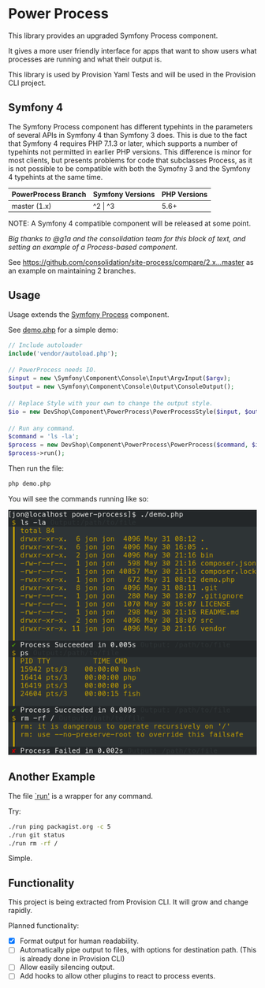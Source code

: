 # Power Process

This library provides an upgraded Symfony Process component.

It gives a more user friendly interface for apps that want to show users what processes are running and what their output is.

This library is used by Provision Yaml Tests and will be used in the Provision CLI project.

## Symfony 4	

The Symfony Process component has different typehints in the parameters of several APIs in Symfony 4 than Symfony 3 does. This is due to the fact that Symfony 4 requires PHP 7.1.3 or later, which supports a number of typehints not permitted in earlier PHP versions. This difference is minor for most clients, but presents problems for code that subclasses Process, as it is not possible to be compatible with both the Symofny 3 and the Symfony 4 typehints at the same time.	

| PowerProcess Branch | Symfony Versions | PHP Versions
| ------------ | ---------------- | ------------
| master (1.x) | ^2 \| ^3         | 5.6+

NOTE: A Symfony 4 compatible component will be released at some point.

*Big thanks to @g1a and the consolidation team for this block of text, and setting an example of a Process-based component.*

See https://github.com/consolidation/site-process/compare/2.x...master as an example on maintaining 2 branches.

## Usage

Usage extends the [Symfony Process](https://symfony.com/doc/current/components/process.html) component.

See [demo.php](demo.php) for a simple demo:

```php
// Include autoloader
include('vendor/autoload.php');

// PowerProcess needs IO.
$input = new \Symfony\Component\Console\Input\ArgvInput($argv);
$output = new \Symfony\Component\Console\Output\ConsoleOutput();

// Replace Style with your own to change the output style.
$io = new DevShop\Component\PowerProcess\PowerProcessStyle($input, $output);

// Run any command.
$command = 'ls -la';
$process = new DevShop\Component\PowerProcess\PowerProcess($command, $io);
$process->run();
```

Then run the file:

```bash
php demo.php
```

You will see the commands running like so:

![Demo.php Output](assets/demo.png)

## Another Example

The file [`run'](run) is a wrapper for any command. 

Try:

```bash
./run ping packagist.org -c 5
./run git status
./run rm -rf /
```

Simple.

## Functionality

This project is being extracted from Provision CLI. It will grow and change rapidly.

Planned functionality:

- [x] Format output for human readability.
- [ ] Automatically pipe output to files, with options for destination path. (This is already done in Provision CLI)
- [ ] Allow easily silencing output.
- [ ] Add hooks to allow other plugins to react to process events.
